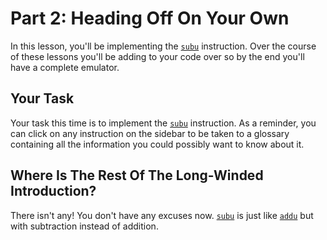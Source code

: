 # Part 2: Heading Off On Your Own

In this lesson, you'll be implementing the [`subu`](#subu) instruction.  Over the course
of these lessons you'll be adding to your code over so by the end you'll have a
complete emulator.

## Your Task
Your task this time is to implement the [`subu`](#subu) instruction.  As a reminder, you
can click on any instruction on the sidebar to be taken to a glossary containing
all the information you could possibly want to know about it.

## Where Is The Rest Of The Long-Winded Introduction?
There isn't any! You don't have any excuses now. [`subu`](#subu) is just like
[`addu`](#addu) but with subtraction instead of addition.
